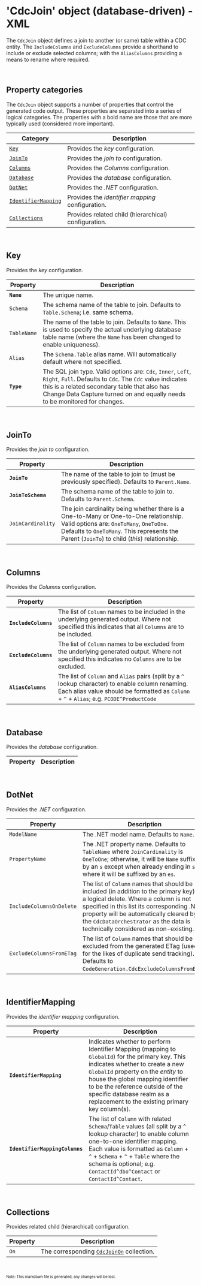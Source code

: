 # 'CdcJoin' object (database-driven) - XML

The `CdcJoin` object defines a join to another (or same) table within a CDC entity.  The `IncludeColumns` and `ExcludeColumns` provide a shorthand to include or exclude selected columns; with the `AliasColumns` providing a means to rename where required.

<br/>

## Property categories
The `CdcJoin` object supports a number of properties that control the generated code output. These properties are separated into a series of logical categories. The properties with a bold name are those that are more typically used (considered more important).

Category | Description
-|-
[`Key`](#Key) | Provides the _key_ configuration.
[`JoinTo`](#JoinTo) | Provides the _join to_ configuration.
[`Columns`](#Columns) | Provides the _Columns_ configuration.
[`Database`](#Database) | Provides the _database_ configuration.
[`DotNet`](#DotNet) | Provides the _.NET_ configuration.
[`IdentifierMapping`](#IdentifierMapping) | Provides the _identifier mapping_ configuration.
[`Collections`](#Collections) | Provides related child (hierarchical) configuration.

<br/>

## Key
Provides the _key_ configuration.

Property | Description
-|-
**`Name`** | The unique name.
`Schema` | The schema name of the table to join. Defaults to `Table.Schema`; i.e. same schema.
`TableName` | The name of the table to join. Defaults to `Name`. This is used to specify the actual underlying database table name (where the `Name` has been changed to enable uniqueness).
`Alias` | The `Schema.Table` alias name. Will automatically default where not specified.
**`Type`** | The SQL join type. Valid options are: `Cdc`, `Inner`, `Left`, `Right`, `Full`. Defaults to `Cdc`. The `Cdc` value indicates this is a related secondary table that also has Change Data Capture turned on and equally needs to be monitored for changes.

<br/>

## JoinTo
Provides the _join to_ configuration.

Property | Description
-|-
**`JoinTo`** | The name of the table to join to (must be previously specified). Defaults to `Parent.Name`.
**`JoinToSchema`** | The schema name of the table to join to. Defaults to `Parent.Schema`.
`JoinCardinality` | The join cardinality being whether there is a One-to-Many or One-to-One relationship. Valid options are: `OneToMany`, `OneToOne`. Defaults to `OneToMany`. This represents the Parent (`JoinTo`) to child (_this_) relationship.

<br/>

## Columns
Provides the _Columns_ configuration.

Property | Description
-|-
**`IncludeColumns`** | The list of `Column` names to be included in the underlying generated output. Where not specified this indicates that all `Columns` are to be included.
**`ExcludeColumns`** | The list of `Column` names to be excluded from the underlying generated output. Where not specified this indicates no `Columns` are to be excluded.
**`AliasColumns`** | The list of `Column` and `Alias` pairs (split by a `^` lookup character) to enable column renaming. Each alias value should be formatted as `Column` + `^` + `Alias`; e.g. `PCODE^ProductCode`

<br/>

## Database
Provides the _database_ configuration.

Property | Description
-|-

<br/>

## DotNet
Provides the _.NET_ configuration.

Property | Description
-|-
`ModelName` | The .NET model name. Defaults to `Name`.
`PropertyName` | The .NET property name. Defaults to `TableName` where `JoinCardinality` is `OneToOne`; otherwise, it will be `Name` suffixed by an `s` except when already ending in `s` where it will be suffixed by an `es`.
`IncludeColumnsOnDelete` | The list of `Column` names that should be included (in addition to the primary key) for a logical delete. Where a column is not specified in this list its corresponding .NET property will be automatically cleared by the `CdcDataOrchestrator` as the data is technically considered as non-existing.
`ExcludeColumnsFromETag` | The list of `Column` names that should be excluded from the generated ETag (used for the likes of duplicate send tracking). Defaults to `CodeGeneration.CdcExcludeColumnsFromETag`.

<br/>

## IdentifierMapping
Provides the _identifier mapping_ configuration.

Property | Description
-|-
**`IdentifierMapping`** | Indicates whether to perform Identifier Mapping (mapping to `GlobalId`) for the primary key. This indicates whether to create a new `GlobalId` property on the _entity_ to house the global mapping identifier to be the reference outside of the specific database realm as a replacement to the existing primary key column(s).
**`IdentifierMappingColumns`** | The list of `Column` with related `Schema`/`Table` values (all split by a `^` lookup character) to enable column one-to-one identifier mapping. Each value is formatted as `Column` + `^` + `Schema` + `^` + `Table` where the schema is optional; e.g. `ContactId^dbo^Contact` or `ContactId^Contact`.

<br/>

## Collections
Provides related child (hierarchical) configuration.

Property | Description
-|-
`On` | The corresponding [`CdcJoinOn`](Database-CdcJoinOn-Config-Xml.md) collection.

<br/>

<sub><sup>Note: This markdown file is generated; any changes will be lost.</sup></sub>
